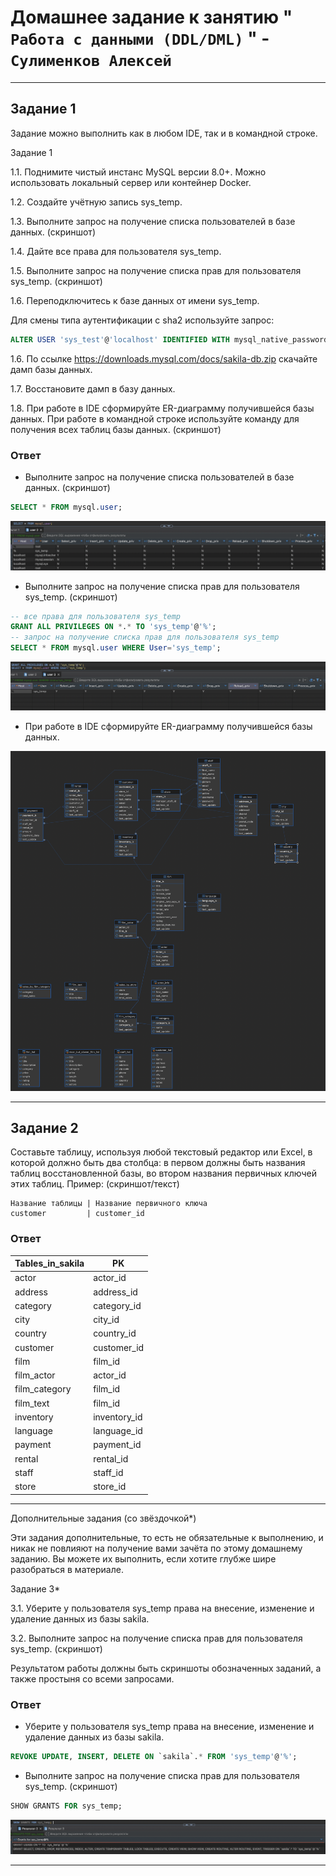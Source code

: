 # Домашнее задание к занятию " `Работа с данными (DDL/DML)` " - `Сулименков Алексей`

---

## Задание 1

Задание можно выполнить как в любом IDE, так и в командной строке.

Задание 1

1.1. Поднимите чистый инстанс MySQL версии 8.0+. Можно использовать локальный сервер или контейнер Docker.

1.2. Создайте учётную запись sys_temp.

1.3. Выполните запрос на получение списка пользователей в базе данных. (скриншот)

1.4. Дайте все права для пользователя sys_temp.

1.5. Выполните запрос на получение списка прав для пользователя sys_temp. (скриншот)

1.6. Переподключитесь к базе данных от имени sys_temp.

Для смены типа аутентификации с sha2 используйте запрос:

```SQL
ALTER USER 'sys_test'@'localhost' IDENTIFIED WITH mysql_native_password BY 'password';
```

1.6. По ссылке https://downloads.mysql.com/docs/sakila-db.zip скачайте дамп базы данных.

1.7. Восстановите дамп в базу данных.

1.8. При работе в IDE сформируйте ER-диаграмму получившейся базы данных. При работе в командной строке используйте команду для получения всех таблиц базы данных. (скриншот)

### Ответ

- Выполните запрос на получение списка пользователей в базе данных. (скриншот)

```SQL
SELECT * FROM mysql.user;
```

![all_user](https://github.com/biparasite/DB-12-02HW/blob/main/sql_users.png)

- Выполните запрос на получение списка прав для пользователя sys_temp. (скриншот)

```SQL
-- все права для пользователя sys_temp
GRANT ALL PRIVILEGES ON *.* TO 'sys_temp'@'%';
-- запрос на получение списка прав для пользователя sys_temp
SELECT * FROM mysql.user WHERE User='sys_temp';
```

![sys_temp](https://github.com/biparasite/DB-12-02HW/blob/main/sys_temp.png)

- При работе в IDE сформируйте ER-диаграмму получившейся базы данных.

![sakila](https://github.com/biparasite/DB-12-02HW/blob/main/sakila.png)

---

## Задание 2

Составьте таблицу, используя любой текстовый редактор или Excel, в которой должно быть два столбца: в первом должны быть названия таблиц восстановленной базы, во втором названия первичных ключей этих таблиц. Пример: (скриншот/текст)

```text
Название таблицы | Название первичного ключа
customer         | customer_id
```

### Ответ

| Tables_in_sakila | PK           |
| ---------------- | ------------ |
| actor            | actor_id     |
| address          | address_id   |
| category         | category_id  |
| city             | city_id      |
| country          | country_id   |
| customer         | customer_id  |
| film             | film_id      |
| film_actor       | actor_id     |
| film_category    | film_id      |
| film_text        | film_id      |
| inventory        | inventory_id |
| language         | language_id  |
| payment          | payment_id   |
| rental           | rental_id    |
| staff            | staff_id     |
| store            | store_id     |

---

Дополнительные задания (со звёздочкой\*)

Эти задания дополнительные, то есть не обязательные к выполнению, и никак не повлияют на получение вами зачёта по этому домашнему заданию. Вы можете их выполнить, если хотите глубже шире разобраться в материале.

Задание 3\*

3.1. Уберите у пользователя sys_temp права на внесение, изменение и удаление данных из базы sakila.

3.2. Выполните запрос на получение списка прав для пользователя sys_temp. (скриншот)

Результатом работы должны быть скриншоты обозначенных заданий, а также простыня со всеми запросами.

### Ответ

- Уберите у пользователя sys_temp права на внесение, изменение и удаление данных из базы sakila.

```SQL
REVOKE UPDATE, INSERT, DELETE ON `sakila`.* FROM 'sys_temp'@'%';
```

- Выполните запрос на получение списка прав для пользователя sys_temp. (скриншот)

```SQL
SHOW GRANTS FOR sys_temp;
```

![user](https://github.com/biparasite/DB-12-02HW/blob/main/user.png)

---

